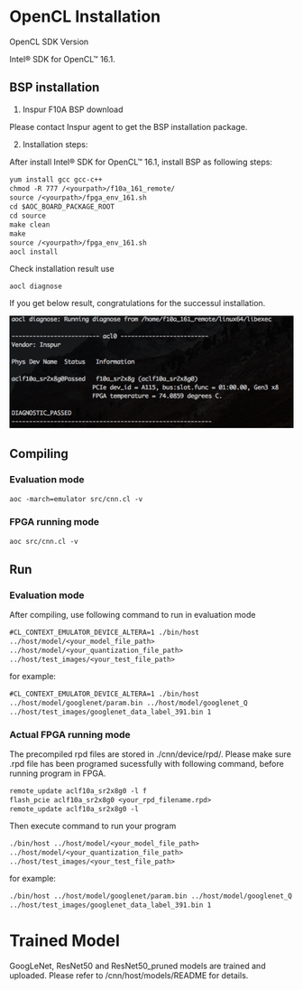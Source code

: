 # OpenCL Installation

OpenCL SDK Version

Intel® SDK for OpenCL™ 16.1.  

## BSP installation

1. Inspur F10A BSP download

Please contact Inspur agent to get the BSP installation package.

2. Installation steps:

After install Intel® SDK for OpenCL™ 16.1, install BSP as following steps:

 ```shell
yum install gcc gcc-c++
chmod -R 777 /<yourpath>/f10a_161_remote/
source /<yourpath>/fpga_env_161.sh
cd $AOC_BOARD_PACKAGE_ROOT
cd source
make clean
make
source /<yourpath>/fpga_env_161.sh
aocl install
 ```

Check installation result use

```shell
aocl diagnose
```

If you get below result, congratulations for the successul installation.

![Runtime_Engine_2](../imgs/Runtime_Engine_2.png)

## Compiling

### Evaluation mode

```shell
aoc -march=emulator src/cnn.cl -v
```

### FPGA running mode

```shell
aoc src/cnn.cl -v
```

## Run

### Evaluation mode

After compiling,  use following command to run in evaluation mode

```shell
#CL_CONTEXT_EMULATOR_DEVICE_ALTERA=1 ./bin/host ../host/model/<your_model_file_path> ../host/model/<your_quantization_file_path> ../host/test_images/<your_test_file_path>
```
for example:

```shell
#CL_CONTEXT_EMULATOR_DEVICE_ALTERA=1 ./bin/host ../host/model/googlenet/param.bin ../host/model/googlenet_Q ../host/test_images/googlenet_data_label_391.bin 1
```

### Actual FPGA running mode

The precompiled rpd files are stored in ./cnn/device/rpd/. 
Please make sure .rpd file has been programed sucessfully with following command, before running program in FPGA.

```
remote_update aclf10a_sr2x8g0 -l f
flash_pcie aclf10a_sr2x8g0 <your_rpd_filename.rpd>
remote_update aclf10a_sr2x8g0 -l 
```

Then execute command to run your program

```shell
./bin/host ../host/model/<your_model_file_path> ../host/model/<your_quantization_file_path> ../host/test_images/<your_test_file_path>
```
for example:

```shell
./bin/host ../host/model/googlenet/param.bin ../host/model/googlenet_Q ../host/test_images/googlenet_data_label_391.bin 1
```

# Trained Model

GoogLeNet, ResNet50 and ResNet50_pruned models are trained and uploaded. Please refer to /cnn/host/models/README for details.

